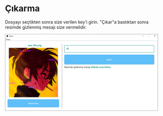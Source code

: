 # Çıkarma

Dosyayı seçtikten sonra size verilen key'i girin. "Çıkar"a bastıktan sonra resimde gizlenmiş mesajı size vermelidir.

![](https://github.com/ch3xx/Casus/blob/main/screenshots/2-Extraction%20Screen%20-%201.PNG)
